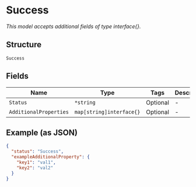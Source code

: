 
# Success

*This model accepts additional fields of type interface{}.*

## Structure

`Success`

## Fields

| Name | Type | Tags | Description |
|  --- | --- | --- | --- |
| `Status` | `*string` | Optional | - |
| `AdditionalProperties` | `map[string]interface{}` | Optional | - |

## Example (as JSON)

```json
{
  "status": "Success",
  "exampleAdditionalProperty": {
    "key1": "val1",
    "key2": "val2"
  }
}
```

